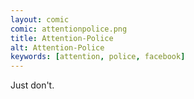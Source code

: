 ```yaml
---
layout: comic
comic: attentionpolice.png
title: Attention-Police
alt: Attention-Police
keywords: [attention, police, facebook]
---
```


Just don't.